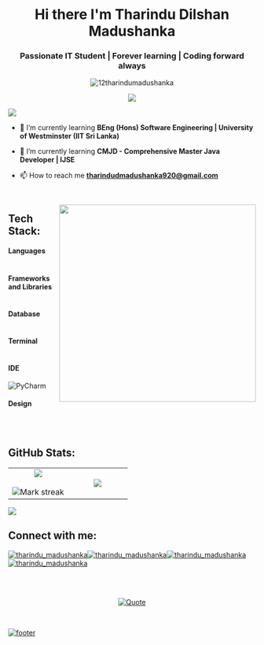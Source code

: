 <!---Introduce -->
<h1 align="center">Hi there I'm Tharindu Dilshan Madushanka</h1>
<h3 align="center">Passionate IT Student | Forever learning | Coding forward always </h3>

<!---Large Image -->
<p align="center"> <img src="https://komarev.com/ghpvc/?username=12tharindumadushanka&label=Profile%20views&color=0e75b6&style=flat" alt="12tharindumadushanka" /> </p>

<p align="center" > 
  <a href="https://github.com/DenverCoder1/readme-typing-svg"><img src="https://readme-typing-svg.herokuapp.com?lines=Software%20Engineer;Transforming%20Ideas%20into%20Innovative%20Solutions;Always%20learning%20new%20things&width=500&height=50"></a>
</p>
<!--
[![committers.top badge](https://user-badge.committers.top/sri_lanka/12tharindumadushanka.svg)](https://user-badge.committers.top/sri_lanka/12tharindumadushanka)
-->
<!--horizontal divider(gradiant)-->
<img src="https://user-images.githubusercontent.com/73097560/115834477-dbab4500-a447-11eb-908a-139a6edaec5c.gif">



<!---(Start) My studies -->

- 🌱 I’m currently learning **BEng (Hons) Software Engineering | University of Westminster (IIT Sri Lanka)**

- 🌱 I’m currently learning **CMJD - Comprehensive Master Java Developer | IJSE**

- 📫 How to reach me **tharindudmadushanka920@gmail.com**

<!--- (End) My studies -->
<br>

<picture> <img align="right" src="https://github.com/7oSkaaa/7oSkaaa/blob/main/Images/Right_Side.gif?raw=true" width = 400px></picture>

## Tech Stack:

#### Languages

<img src="https://img.shields.io/badge/JavaScript-323330?style=for-the-badge&logo=javascript&logoColor=F7DF1E" alt=""/><img src="https://img.shields.io/badge/TypeScript-007ACC?style=for-the-badge&logo=typescript&logoColor=white" alt=""/><img src="https://img.shields.io/badge/HTML5-E34F26?style=for-the-badge&logo=html5&logoColor=white" alt=""/><img src="https://img.shields.io/badge/CSS3-1572B6?style=for-the-badge&logo=css3&logoColor=white" alt=""/><img src="https://img.shields.io/badge/java-%23ED8B00.svg?style=for-the-badge&logo=openjdk&logoColor=white" alt=""/>
<!--- <img src="https://img.shields.io/badge/json-5E5C5C?style=for-the-badge&logo=json&logoColor=white" alt=""/> -->

#### Frameworks and Libraries

<img src="https://img.shields.io/badge/Bootstrap-563D7C?style=for-the-badge&logo=bootstrap&logoColor=white" alt=""/><img src="https://img.shields.io/badge/Postman-FF6C37?style=for-the-badge&logo=Postman&logoColor=white" alt=""/><img src="https://img.shields.io/badge/Font_Awesome-339AF0?style=for-the-badge&logo=fontawesome&logoColor=white" alt=""/><img src="https://img.shields.io/badge/Spring-6DB33F?style=for-the-badge&logo=spring&logoColor=white" alt=""/><img src="https://img.shields.io/badge/React-20232A?style=for-the-badge&logo=react&logoColor=61DAFB" alt=""/><img src="https://img.shields.io/badge/Spring_Boot-F2F4F9?style=for-the-badge&logo=spring-boot" alt=""/><img src="https://img.shields.io/badge/Tailwind_CSS-38B2AC?style=for-the-badge&logo=tailwind-css&logoColor=white" alt=""/>

<!-- 
<img src="https://img.shields.io/badge/GitHub%20Pages-222222?style=for-the-badge&logo=GitHub%20Pages&logoColor=white" alt=""/>
<img src="https://img.shields.io/badge/jQuery-0769AD?style=for-the-badge&logo=jquery&logoColor=white" alt=""/>
<img src="https://img.shields.io/badge/JWT-000000?style=for-the-badge&logo=JSON%20web%20tokens&logoColor=white" alt=""/>
<img src="https://img.shields.io/badge/Node%20js-339933?style=for-the-badge&logo=nodedotjs&logoColor=white" alt=""/>
<img src="https://img.shields.io/badge/npm-CB3837?style=for-the-badge&logo=npm&logoColor=white" alt=""/>
<img src="https://img.shields.io/badge/Expo-1B1F23?style=for-the-badge&logo=expo&logoColor=white" alt=""/>
<img src="https://img.shields.io/badge/Angular-DD0031?style=for-the-badge&logo=angular&logoColor=white" alt=""/>
<img src="https://img.shields.io/badge/axios-671ddf?&style=for-the-badge&logo=axios&logoColor=white" alt=""/>
<img src="https://img.shields.io/badge/Sass-CC6699?style=for-the-badge&logo=sass&logoColor=white" alt=""/>
<img src="https://img.shields.io/badge/Swagger-85EA2D?style=for-the-badge&logo=Swagger&logoColor=white" alt=""/>
<img src="https://img.shields.io/badge/React_Native-20232A?style=for-the-badge&logo=react&logoColor=61DAFB" alt=""/>
-->

#### Database

<img src="https://img.shields.io/badge/MySQL-005C84?style=for-the-badge&logo=mysql&logoColor=white" alt=""/>
<!--  <img src="https://img.shields.io/badge/MongoDB-4EA94B?style=for-the-badge&logo=mongodb&logoColor=white" alt=""/> -->

#### Terminal

<img src="https://img.shields.io/badge/GIT-E44C30?style=for-the-badge&logo=git&logoColor=white" alt=""/><img src="https://img.shields.io/badge/windows%20terminal-4D4D4D?style=for-the-badge&logo=windows%20terminal&logoColor=white" alt=""/>


#### IDE

<img src="https://img.shields.io/badge/Visual_Studio_Code-0078D4?style=for-the-badge&logo=visual%20studio%20code&logoColor=white" alt=""/><img src="https://img.shields.io/badge/IntelliJ_IDEA-000000.svg?style=for-the-badge&logo=intellij-idea&logoColor=white" alt=""/>![PyCharm](https://img.shields.io/badge/PyCharm-143?style=for-the-badge&logo=pycharm&logoColor=white&color=black)


#### Design

<img src="https://img.shields.io/badge/Figma-F24E1E?style=for-the-badge&logo=figma&logoColor=white" alt=""/><img src="https://img.shields.io/badge/Canva-%2300C4CC.svg?&style=for-the-badge&logo=Canva&logoColor=white" alt=""/>

<br>

## GitHub Stats:
<!--- stats & Trophy (start) -->
<p align="center">
  <!--- stats (start) -->
<table align="center">
<tr border="none">
<td width="50%" align="center">
  
  <img  align="center"  src="https://github-readme-stats.vercel.app/api?username=TharinduDMadushanka&theme=dark&show_icons=true&count_private=true" />
  <br></br>
  <img  title="🔥 Get streak stats for your profile at git.io/streak-stats" alt="Mark streak" src="https://github-readme-streak-stats.herokuapp.com/?user=TharinduDMadushanka&theme=dark&hide_border=false" /> 
</td>

<td width="50%" align="center">

  <img  align="center"  src="https://github-readme-stats.anuraghazra1.vercel.app/api/top-langs/?username=TharinduDMadushanka&theme=dark&hide_border=false&no-bg=true&no-frame=true&langs_count=10"/>
  
  </td>
</tr>
</table>
<!--- stats (end) -->

![](https://github-profile-summary-cards.vercel.app/api/cards/profile-details?username=TharinduDMadushanka&theme=tokyonight)

## Connect with me:

<p align="left">
<a href="https://www.linkedin.com/in/tharindu-d-madushanaka-94a958306/" target="blank"><img align="center" src="https://img.shields.io/badge/LinkedIn-0077B5?style=for-the-badge&logo=linkedin&logoColor=white" alt="tharindu_madushanka" /></a><a href="https://web.facebook.com/tharindu.dmadushanka" target="blank"><img align="center" src="https://img.shields.io/badge/Facebook-1877F2?style=for-the-badge&logo=facebook&logoColor=white" alt="tharindu_madushanka" /></a><a href="https://www.instagram.com/tharindud_madushanka/" target="blank"><img align="center" src="https://img.shields.io/badge/Instagram-E4405F?style=for-the-badge&logo=instagram&logoColor=white" alt="tharindu_madushanka"/></a><a href="https://www.hackerrank.com/profile/tharindudmadush1" target="blank"><img align="center" src="https://img.shields.io/badge/-Hackerrank-2EC866?style=for-the-badge&logo=HackerRank&logoColor=white" alt="tharindu_madushanka"/></a>
</p>
<br><br>

<!--- Quato -->
<p align = "center">
	<a href="https://github.com/piyushsuthar/github-readme-quotes"> <img alt = "Quote" src="https://quotes-github-readme.vercel.app/api?type=horizontal&theme=tokyonight&animation=grow_out_in&quoteCategory=programming">
</p>
<br>

<!--- Thank You -->
![footer](https://capsule-render.vercel.app/api?type=waving&text=Thank%You%!&fontSize=40&animation=twinkling&color=timeGradient&height=80&section=footer&reversal=true)
